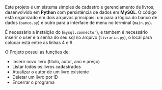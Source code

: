 Este projeto é um sistema simples de cadastro e gerenciamento de livros, desenvolvido em **Python** com persistência de dados em **MySQL**. O código está organizado em dois arquivos principais: um para a lógica do banco de dados (`banco.py`) e outro para a interface de menu no terminal (`main.py`).

É necessário a instalção do (`mysql.connector`), e tambem é necessário inserir o user e a senha do seu sql no arquivo (`livraria.py`), o local para colocar está entre as linhas 4 e 9.

O Projeto possui as funções de: 
- Inserir novo livro (título, autor, ano e preço)
- Listar todos os livros cadastrados
- Atualizar o autor de um livro existente
- Deletar um livro por ID
- Encerrar o programa

